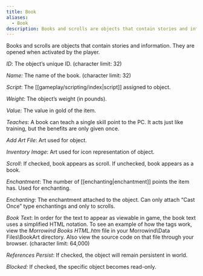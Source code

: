 ```yaml
---
title: Book
aliases:
  - Book
description: Books and scrolls are objects that contain stories and information. They are opened when activated by the player.
---
```

Books and scrolls are objects that contain stories and information. They are opened when activated by the player.

_ID_: The object’s unique ID. (character limit: 32)

_Name:_ The name of the book. (character limit: 32)

_Script_: The [[gameplay/scripting/index|script]] assigned to object.

_Weight:_ The object’s weight (in pounds).

_Value:_ The value in gold of the item.

_Teaches_: A book can teach a single skill point to the PC. It acts just like training, but the benefits are only given once.

_Add Art File_: Art used for object.

_Inventory Image_: Art used for icon representation of object.

_Scroll_: If checked, book appears as scroll. If unchecked, book appears as a book.

_Enchantment_: The number of [[enchanting|enchantment]] points the item has. Used for enchanting.

_Enchanting_: The enchantment attached to the object. Can only attach “Cast Once” type enchantings and only to scrolls.

_Book Text_: In order for the text to appear as viewable in game, the book text uses a simplified HTML notation. To see an example of how the tags work, view the _Morrowind Books HTML.htm_ file in your Morrowind\\Data Files\\BookArt directory. Also view the source code on that file through your browser. (character limit: 64,000)

_References Persist_: If checked, the object will remain persistent in world.

_Blocked:_ If checked, the specific object becomes read-only.

